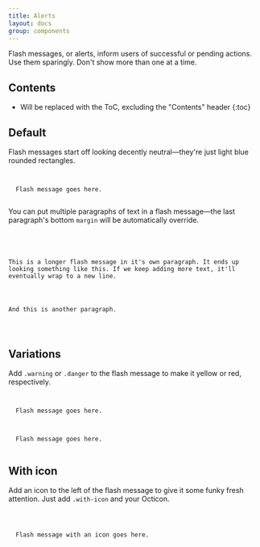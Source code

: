 ```yaml
---
title: Alerts
layout: docs
group: components
---
```



Flash messages, or alerts, inform users of successful or pending actions. Use them sparingly. Don't show more than one at a time.

## Contents

* Will be replaced with the ToC, excluding the "Contents" header
{:toc}

## Default

Flash messages start off looking decently neutral—they're just light blue rounded rectangles.

<code>
<div class="message">
  Flash message goes here.
</div>
</code>

You can put multiple paragraphs of text in a flash message—the last paragraph's bottom `margin` will be automatically override.

<code>
<div class="message">
  <p>This is a longer flash message in it's own paragraph. It ends up looking something like this. If we keep adding more text, it'll eventually wrap to a new line.</p>
  <p>And this is another paragraph.</p>
</div>
</code>

## Variations

Add `.warning` or `.danger` to the flash message to make it yellow or red, respectively.

<code class="highlight">
<div class="message warning">
  Flash message goes here.
</div>
</code>

<code>
<div class="message danger">
  Flash message goes here.
</div>
</code>

## With icon

Add an icon to the left of the flash message to give it some funky fresh attention. Just add `.with-icon` and your Octicon.

<code>
<div class="message with-icon">
  <span class="octicon octicon-alert"></span>
  Flash message with an icon goes here.
</div>
</code>